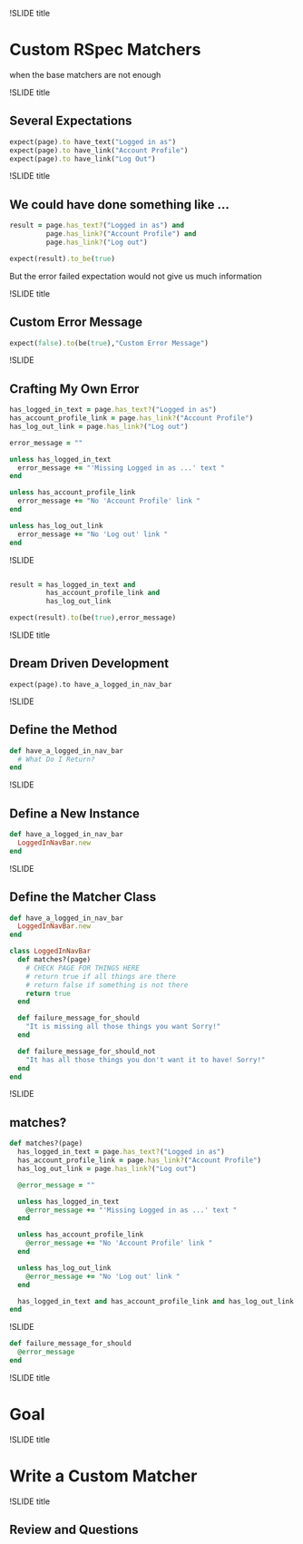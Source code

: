 !SLIDE title

# Custom RSpec Matchers
when the base matchers are not enough

!SLIDE title

## Several Expectations

```ruby
expect(page).to have_text("Logged in as")
expect(page).to have_link("Account Profile")
expect(page).to have_link("Log Out")
```

!SLIDE title

## We could have done something like ...

```ruby
result = page.has_text?("Logged in as") and
         page.has_link?("Account Profile") and
         page.has_link?("Log out")

expect(result).to_be(true)
```

But the error failed expectation would not give us much information

!SLIDE title

## Custom Error Message

```ruby
expect(false).to(be(true),"Custom Error Message")
```

!SLIDE

## Crafting My Own Error

```ruby
has_logged_in_text = page.has_text?("Logged in as")
has_account_profile_link = page.has_link?("Account Profile")
has_log_out_link = page.has_link?("Log out")

error_message = ""

unless has_logged_in_text
  error_message += "'Missing Logged in as ...' text "
end

unless has_account_profile_link
  error_message += "No 'Account Profile' link "
end

unless has_log_out_link
  error_message += "No 'Log out' link "
end
```

!SLIDE

```ruby

result = has_logged_in_text and
         has_account_profile_link and
         has_log_out_link

expect(result).to(be(true),error_message)

```

!SLIDE title

## Dream Driven Development

```
expect(page).to have_a_logged_in_nav_bar
```

!SLIDE

## Define the Method

```ruby
def have_a_logged_in_nav_bar
  # What Do I Return?
end
```

!SLIDE

## Define a New Instance

```ruby
def have_a_logged_in_nav_bar
  LoggedInNavBar.new
end
```

!SLIDE

## Define the Matcher Class

```ruby
def have_a_logged_in_nav_bar
  LoggedInNavBar.new
end

class LoggedInNavBar
  def matches?(page)
    # CHECK PAGE FOR THINGS HERE
    # return true if all things are there
    # return false if something is not there
    return true
  end

  def failure_message_for_should
    "It is missing all those things you want Sorry!"
  end

  def failure_message_for_should_not
    "It has all those things you don't want it to have! Sorry!"
  end
end
```

!SLIDE

## matches?

```ruby
def matches?(page)
  has_logged_in_text = page.has_text?("Logged in as")
  has_account_profile_link = page.has_link?("Account Profile")
  has_log_out_link = page.has_link?("Log out")

  @error_message = ""

  unless has_logged_in_text
    @error_message += "'Missing Logged in as ...' text "
  end

  unless has_account_profile_link
    @error_message += "No 'Account Profile' link "
  end

  unless has_log_out_link
    @error_message += "No 'Log out' link "
  end

  has_logged_in_text and has_account_profile_link and has_log_out_link
end
```

!SLIDE

```ruby
def failure_message_for_should
  @error_message
end
```

!SLIDE title

# Goal

!SLIDE title

# Write a Custom Matcher

!SLIDE title

## Review and Questions